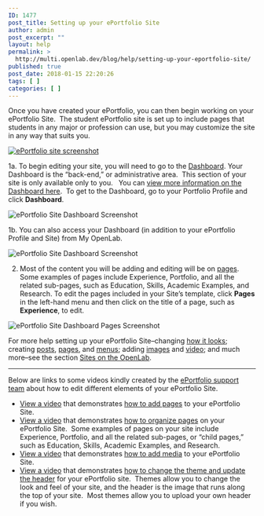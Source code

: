 ```yaml
---
ID: 1477
post_title: Setting up your ePortfolio Site
author: admin
post_excerpt: ""
layout: help
permalink: >
  http://multi.openlab.dev/blog/help/setting-up-your-eportfolio-site/
published: true
post_date: 2018-01-15 22:20:26
tags: [ ]
categories: [ ]
---
```

Once you have created your ePortfolio, you can then begin working on your ePortfolio Site.  The student ePortfolio site is set up to include pages that students in any major or profession can use, but you may customize the site in any way that suits you.

<a href="https://openlab.citytech.cuny.edu/wp-content/uploads/2012/12/ePortfolio_Site_1.png"><img class="alignnone wp-image-5524" title="ePortfolio_Site_1" src="https://openlab.citytech.cuny.edu/wp-content/uploads/2012/12/ePortfolio_Site_1.png" sizes="(max-width: 660px) 100vw, 660px" srcset="https://openlab.citytech.cuny.edu/wp-content/uploads/2012/12/ePortfolio_Site_1.png 1024w, https://openlab.citytech.cuny.edu/wp-content/uploads/2012/12/ePortfolio_Site_1-300x203.png 300w" alt="ePortfolio site screenshot" /></a>

1a. To begin editing your site, you will need to go to the <a title="What is the Site Dashboard?" href="https://openlab.citytech.cuny.edu/blog/help/what-is-the-site-dashboard/">Dashboard</a>. Your Dashboard is the “back-end,” or administrative area.  This section of your site is only available only to you.   You can <a title="What is the Site Dashboard?" href="https://openlab.citytech.cuny.edu/blog/help/what-is-the-site-dashboard/">view more information on the Dashboard here</a>.  To get to the Dashboard, go to your Portfolio Profile and click <strong>Dashboard</strong>.

<img class="alignnone wp-image-36724 size-full" src="https://openlab.citytech.cuny.edu/wp-content/uploads/2012/12/ePortfolioSite_2_v2.png" sizes="(max-width: 1163px) 100vw, 1163px" srcset="https://openlab.citytech.cuny.edu/wp-content/uploads/2012/12/ePortfolioSite_2_v2.png 1163w, https://openlab.citytech.cuny.edu/wp-content/uploads/2012/12/ePortfolioSite_2_v2-300x137.png 300w, https://openlab.citytech.cuny.edu/wp-content/uploads/2012/12/ePortfolioSite_2_v2-1024x468.png 1024w, https://openlab.citytech.cuny.edu/wp-content/uploads/2012/12/ePortfolioSite_2_v2-32x15.png 32w" alt="ePortfolio Site Dashboard Screenshot" />

1b. You can also access your Dashboard (in addition to your ePortfolio Profile and Site) from My OpenLab.

<img class="alignnone wp-image-36725 size-full" src="https://openlab.citytech.cuny.edu/wp-content/uploads/2012/12/ePortfolioSite_3_v2.png" sizes="(max-width: 1169px) 100vw, 1169px" srcset="https://openlab.citytech.cuny.edu/wp-content/uploads/2012/12/ePortfolioSite_3_v2.png 1169w, https://openlab.citytech.cuny.edu/wp-content/uploads/2012/12/ePortfolioSite_3_v2-300x165.png 300w, https://openlab.citytech.cuny.edu/wp-content/uploads/2012/12/ePortfolioSite_3_v2-1024x563.png 1024w, https://openlab.citytech.cuny.edu/wp-content/uploads/2012/12/ePortfolioSite_3_v2-32x18.png 32w" alt="ePortfolio Site Dashboard Screenshot" />

2. Most of the content you will be adding and editing will be on <a href="https://openlab.citytech.cuny.edu/blog/help/creating-pages-on-your-site/">pages</a>.  Some examples of pages include Experience, Portfolio, and all the related sub-pages, such as Education, Skills, Academic Examples, and Research. To edit the pages included in your Site’s template, click <strong>Pages</strong> in the left-hand menu and then click on the title of a page, such as<strong> Experience</strong>, to edit.

<img class="alignnone wp-image-36726 size-full" src="https://openlab.citytech.cuny.edu/wp-content/uploads/2012/12/ePortfolioSite_4_v2.png" sizes="(max-width: 708px) 100vw, 708px" srcset="https://openlab.citytech.cuny.edu/wp-content/uploads/2012/12/ePortfolioSite_4_v2.png 708w, https://openlab.citytech.cuny.edu/wp-content/uploads/2012/12/ePortfolioSite_4_v2-300x214.png 300w, https://openlab.citytech.cuny.edu/wp-content/uploads/2012/12/ePortfolioSite_4_v2-32x23.png 32w" alt="ePortfolio Site Dashboard Pages Screenshot" />

For more help setting up your ePortfolio Site–changing <a href="https://openlab.citytech.cuny.edu/blog/help/changing-the-appearance-of-your-site-with-themes/">how it looks</a>; creating <a href="https://openlab.citytech.cuny.edu/blog/help/writing-a-post/">posts</a>, <a href="https://openlab.citytech.cuny.edu/blog/help/creating-pages-on-your-site/">pages</a>, and <a href="https://openlab.citytech.cuny.edu/blog/help/changing-the-menu-on-your-site/">menus</a>; adding <a href="https://openlab.citytech.cuny.edu/blog/help/adding-images-to-your-site/">images</a> and <a href="https://openlab.citytech.cuny.edu/blog/help/adding-video-to-your-site/">video</a>; and much more–see the section <a href="https://openlab.citytech.cuny.edu/blog/help/help-category/sites-on-the-openlab/">Sites on the OpenLab</a>.

_____________

Below are links to some videos kindly created by the <a href="http://websupport1.citytech.cuny.edu/eportfolio.html">ePortfolio support team</a> about how to edit different elements of your ePortfolio Site.
<ul>
 	<li><a href="http://websupport1.citytech.cuny.edu/eportfolio_student_videos/AddingPages/AddingPages.html">View a video</a> that demonstrates <a href="http://websupport1.citytech.cuny.edu/eportfolio_student_videos/AddingPages/AddingPages.html">how to add pages</a> to your ePortfolio Site.</li>
 	<li><a href="http://websupport1.citytech.cuny.edu/eportfolio_student_videos/OrganizingPages/OrganiziingPages.html">View a video</a> that demonstrates <a href="http://websupport1.citytech.cuny.edu/eportfolio_student_videos/OrganizingPages/OrganiziingPages.html">how to organize pages</a> on your ePortfolio Site.  Some examples of pages on your site include Experience, Portfolio, and all the related sub-pages, or “child pages,” such as Education, Skills, Academic Examples, and Research.</li>
 	<li><a href="http://websupport1.citytech.cuny.edu/eportfolio_student_videos/InsertMedia/InsertMedia.html">View a video</a> that demonstrates <a href="http://websupport1.citytech.cuny.edu/eportfolio_student_videos/InsertMedia/InsertMedia.html">how to add media</a> to your ePortfolio Site.</li>
 	<li><a href="http://websupport1.citytech.cuny.edu/eportfolio_student_videos/ThemeHeader/ThemeHeader.html">View a video</a> that demonstrates <a href="http://websupport1.citytech.cuny.edu/eportfolio_student_videos/ThemeHeader/ThemeHeader.html">how to change the theme and update the header</a> for your ePortfolio site.  Themes allow you to change the look and feel of your site, and the header is the image that runs along the top of your site.  Most themes allow you to upload your own header if you wish.</li>
</ul>